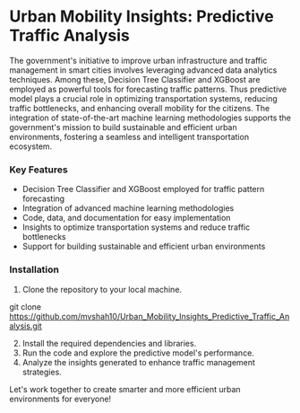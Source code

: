 # Urban Mobility Insights: Predictive Traffic Analysis

The government's initiative to improve urban infrastructure and traffic management in smart cities involves leveraging advanced data analytics techniques. Among these, Decision Tree Classifier and XGBoost are employed as powerful tools for forecasting traffic patterns. Thus predictive model plays a crucial role in optimizing transportation systems, reducing traffic bottlenecks, and enhancing overall mobility for the citizens. The integration of state-of-the-art machine learning methodologies supports the government's mission to build sustainable and efficient urban environments, fostering a seamless and intelligent transportation ecosystem.

### Key Features
- Decision Tree Classifier and XGBoost employed for traffic pattern forecasting
- Integration of advanced machine learning methodologies
- Code, data, and documentation for easy implementation
- Insights to optimize transportation systems and reduce traffic bottlenecks
- Support for building sustainable and efficient urban environments

### Installation

1. Clone the repository to your local machine.

git clone https://github.com/mvshah10/Urban_Mobility_Insights_Predictive_Traffic_Analysis.git

2. Install the required dependencies and libraries.
3. Run the code and explore the predictive model's performance.
4. Analyze the insights generated to enhance traffic management strategies.

Let's work together to create smarter and more efficient urban environments for everyone!
